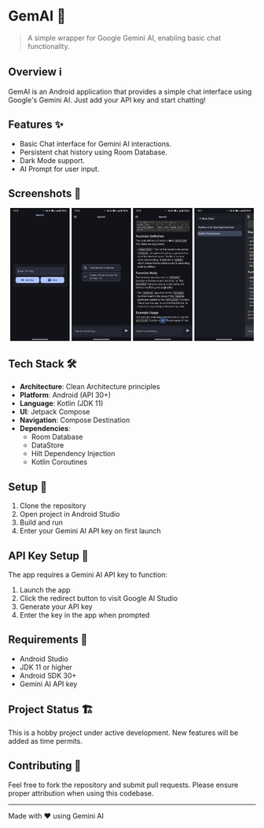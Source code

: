 # GemAI 🤖

> A simple wrapper for Google Gemini AI, enabling basic chat functionality.

## Overview ℹ️

GemAI is an Android application that provides a simple chat interface using Google's Gemini AI. Just add your API key and start chatting!

## Features ✨

* Basic Chat interface for Gemini AI interactions.
* Persistent chat history using Room Database.
* Dark Mode support.
* AI Prompt for user input.

## Screenshots 📸

<div align="center">

<img alt="Screenshot" src="screenshots/GemAI_ApiKey.png" width="24%"/>
<img alt="Screenshot" src="screenshots/GemAI_Startup.png" width="24%"/>
<img alt="Screenshot" src="screenshots/GemAI_Chat.png" width="24%"/>
<img alt="Screenshot" src="screenshots/GemAI_Chat2.png" width="24%"/>

</div>


## Tech Stack 🛠️

* **Architecture**: Clean Architecture principles
* **Platform**: Android (API 30+)
* **Language**: Kotlin (JDK 11)
* **UI**: Jetpack Compose
* **Navigation**: Compose Destination
* **Dependencies**:
    * Room Database
    * DataStore
    * Hilt Dependency Injection
    * Kotlin Coroutines

## Setup 🚀

1. Clone the repository
2. Open project in Android Studio
3. Build and run
4. Enter your Gemini AI API key on first launch

## API Key Setup 🔑

The app requires a Gemini AI API key to function:

1. Launch the app
2. Click the redirect button to visit Google AI Studio
3. Generate your API key
4. Enter the key in the app when prompted

## Requirements 📱

* Android Studio
* JDK 11 or higher
* Android SDK 30+
* Gemini AI API key

## Project Status 🏗️

This is a hobby project under active development. New features will be added as time permits.

## Contributing 🤝

Feel free to fork the repository and submit pull requests. Please ensure proper attribution when using this codebase.

---

Made with ❤️ using Gemini AI

